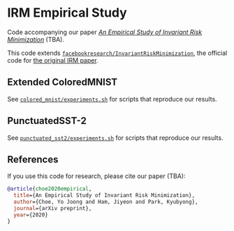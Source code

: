 # IRM Empirical Study

Code accompanying our paper [_An Empirical Study of Invariant Risk Minimization_]() (TBA).

This code extends [`facebookresearch/InvariantRiskMinimization`](https://github.com/facebookresearch/InvariantRiskMinimization),
the official code for [the original IRM paper](https://arxiv.org/abs/1907.02893). 

## Extended ColoredMNIST

See [`colored_mnist/experiments.sh`](colored_mnist/experiments.sh) for scripts that reproduce our results.

## PunctuatedSST-2

See [`punctuated_sst2/experiments.sh`](punctuated_sst2/experiments.sh) for scripts that reproduce our results.

## References

If you use this code for research, please cite our paper (TBA):
```bibtex
@article{choe2020empirical,
  title={An Empirical Study of Invariant Risk Minimization},
  author={Choe, Yo Joong and Ham, Jiyeon and Park, Kyubyong},
  journal={arXiv preprint},
  year={2020}
}
```
